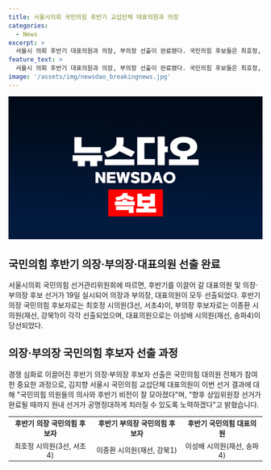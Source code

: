 ```yaml
---
title: 서울시의회 국민의힘 후반기 교섭단체 대표의원과 의장
categories:
  - News
excerpt: >
  서울시 의회 후반기 대표의원과 의장, 부의장 선출이 완료됐다. 국민의힘 후보들은 최호정, 이종환, 그리고 이성배 시 의원으로 구성됐으며, 임기는 7월 1일부터 시작된다. 이번 선거는 75명 국민의힘 의원 전원의 참여로 진행됐고, 국민의힘 대표의원과 임기의 재개정을 위한 노력이 모여졌다는 위원장의 발언이 나왔다. 
feature_text: >
  서울시 의회 후반기 대표의원과 의장, 부의장 선출이 완료됐다. 국민의힘 후보들은 최호정, 이종환, 그리고 이성배 시 의원으로 구성됐으며, 임기는 7월 1일부터 시작된다. 이번 선거는 75명 국민의힘 의원 전원의 참여로 진행됐고, 국민의힘 대표의원과 임기의 재개정을 위한 노력이 모여졌다는 위원장의 발언이 나왔다. 
image: '/assets/img/newsdao_breakingnews.jpg'
---
```


<p><img src="/assets/img/newsdao_breakingnews.jpg" alt="implanttips 속보" /></p>

<h2 data-ke-size="size26">국민의힘 후반기 의장·부의장·대표의원 선출 완료</h2>

<p data-ke-size="size16">서울시의회 국민의힘 선거관리위원회에 따르면, 후반기를 이끌어 갈 대표의원 및 의장·부의장 후보 선거가 19일 실시되어 의장과 부의장, 대표의원이 모두 선출되었다. 후반기 의장 국민의힘 후보자로는 최호정 시의원(3선, 서초4)이, 부의장 후보자로는 이종환 시의원(재선, 강북1)이 각각 선출되었으며, 대표의원으로는 이성배 시의원(재선, 송파4)이 당선되었다.</p>

<h2 data-ke-size="size26">의장·부의장 국민의힘 후보자 선출 과정</h2>

<p data-ke-size="size16">경쟁 심화로 이끌어진 후반기 의장·부의장 후보자 선출은 국민의힘 대의원 전체가 참여한 중요한 과정으로, 김지향 서울시 국민의힘 교섭단체 대표의원이 이번 선거 결과에 대해 "국민의힘 의원들의 의사와 후반기 비전이 잘 모아졌다"며, "향후 상임위원장 선거가 완료될 때까지 원내 선거가 공명정대하게 치러질 수 있도록 노력하겠다"고 밝혔습니다.</p>

<table>
    <tr>
        <td style="text-align: center; height: 17px;"><b>후반기 의장 국민의힘 후보자</b></td>
        <td style="text-align: center; height: 17px;"><b>후반기 부의장 국민의힘 후보자</b></td>
        <td style="text-align: center; height: 17px;"><b>후반기 국민의힘 대표의원</b></td>
    </tr>
    <tr>
        <td style="text-align: center;">최호정 시의원(3선, 서초4)</td>
        <td style="text-align: center;">이종환 시의원(재선, 강북1)</td>
        <td style="text-align: center;">이성배 시의원(재선, 송파4)</td>
    </tr>
</table>

<p data-ke-size="size16">&nbsp;</p>

